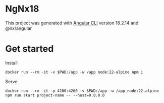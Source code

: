 # NgNx18

This project was generated with [Angular CLI](https://github.com/angular/angular-cli) version 18.2.14 and @nx/angular

# Get started
Install
```
docker run --rm -it -v $PWD:/app -w /app node:22-alpine npm i
```

Serve
```
docker run --rm -it -p 4200:4200 -v $PWD:/app -w /app node:22-alpine npm run start project-name -- --host=0.0.0.0
```